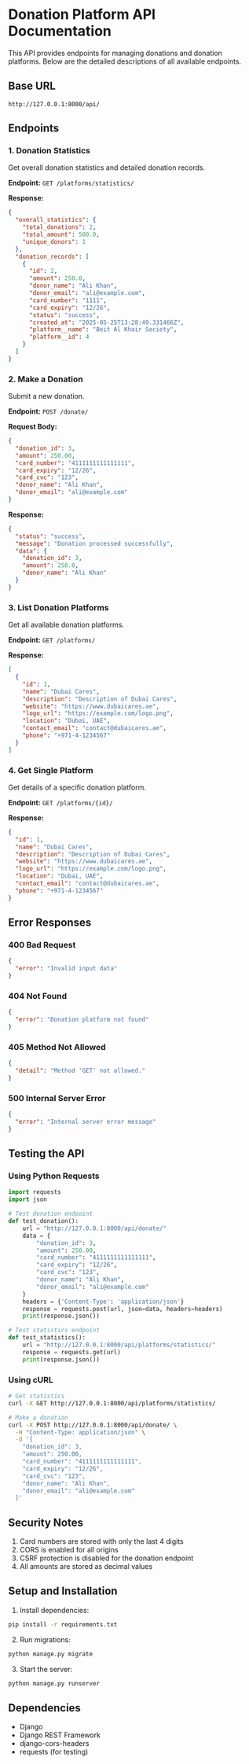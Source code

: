 # Donation Platform API Documentation

This API provides endpoints for managing donations and donation platforms. Below are the detailed descriptions of all available endpoints.

## Base URL
```
http://127.0.0.1:8000/api/
```

## Endpoints

### 1. Donation Statistics
Get overall donation statistics and detailed donation records.

**Endpoint:** `GET /platforms/statistics/`

**Response:**
```json
{
  "overall_statistics": {
    "total_donations": 2,
    "total_amount": 500.0,
    "unique_donors": 1
  },
  "donation_records": [
    {
      "id": 2,
      "amount": 250.0,
      "donor_name": "Ali Khan",
      "donor_email": "ali@example.com",
      "card_number": "1111",
      "card_expiry": "12/26",
      "status": "success",
      "created_at": "2025-05-25T13:28:49.331466Z",
      "platform__name": "Beit Al Khair Society",
      "platform__id": 4
    }
  ]
}
```

### 2. Make a Donation
Submit a new donation.

**Endpoint:** `POST /donate/`

**Request Body:**
```json
{
  "donation_id": 3,
  "amount": 250.00,
  "card_number": "4111111111111111",
  "card_expiry": "12/26",
  "card_cvc": "123",
  "donor_name": "Ali Khan",
  "donor_email": "ali@example.com"
}
```

**Response:**
```json
{
  "status": "success",
  "message": "Donation processed successfully",
  "data": {
    "donation_id": 3,
    "amount": 250.0,
    "donor_name": "Ali Khan"
  }
}
```

### 3. List Donation Platforms
Get all available donation platforms.

**Endpoint:** `GET /platforms/`

**Response:**
```json
[
  {
    "id": 1,
    "name": "Dubai Cares",
    "description": "Description of Dubai Cares",
    "website": "https://www.dubaicares.ae",
    "logo_url": "https://example.com/logo.png",
    "location": "Dubai, UAE",
    "contact_email": "contact@dubaicares.ae",
    "phone": "+971-4-1234567"
  }
]
```

### 4. Get Single Platform
Get details of a specific donation platform.

**Endpoint:** `GET /platforms/{id}/`

**Response:**
```json
{
  "id": 1,
  "name": "Dubai Cares",
  "description": "Description of Dubai Cares",
  "website": "https://www.dubaicares.ae",
  "logo_url": "https://example.com/logo.png",
  "location": "Dubai, UAE",
  "contact_email": "contact@dubaicares.ae",
  "phone": "+971-4-1234567"
}
```

## Error Responses

### 400 Bad Request
```json
{
  "error": "Invalid input data"
}
```

### 404 Not Found
```json
{
  "error": "Donation platform not found"
}
```

### 405 Method Not Allowed
```json
{
  "detail": "Method 'GET' not allowed."
}
```

### 500 Internal Server Error
```json
{
  "error": "Internal server error message"
}
```

## Testing the API

### Using Python Requests
```python
import requests
import json

# Test donation endpoint
def test_donation():
    url = "http://127.0.0.1:8000/api/donate/"
    data = {
        "donation_id": 3,
        "amount": 250.00,
        "card_number": "4111111111111111",
        "card_expiry": "12/26",
        "card_cvc": "123",
        "donor_name": "Ali Khan",
        "donor_email": "ali@example.com"
    }
    headers = {'Content-Type': 'application/json'}
    response = requests.post(url, json=data, headers=headers)
    print(response.json())

# Test statistics endpoint
def test_statistics():
    url = "http://127.0.0.1:8000/api/platforms/statistics/"
    response = requests.get(url)
    print(response.json())
```

### Using cURL
```bash
# Get statistics
curl -X GET http://127.0.0.1:8000/api/platforms/statistics/

# Make a donation
curl -X POST http://127.0.0.1:8000/api/donate/ \
  -H "Content-Type: application/json" \
  -d '{
    "donation_id": 3,
    "amount": 250.00,
    "card_number": "4111111111111111",
    "card_expiry": "12/26",
    "card_cvc": "123",
    "donor_name": "Ali Khan",
    "donor_email": "ali@example.com"
  }'
```

## Security Notes
1. Card numbers are stored with only the last 4 digits
2. CORS is enabled for all origins
3. CSRF protection is disabled for the donation endpoint
4. All amounts are stored as decimal values

## Setup and Installation
1. Install dependencies:
```bash
pip install -r requirements.txt
```

2. Run migrations:
```bash
python manage.py migrate
```

3. Start the server:
```bash
python manage.py runserver
```

## Dependencies
- Django
- Django REST Framework
- django-cors-headers
- requests (for testing) 
